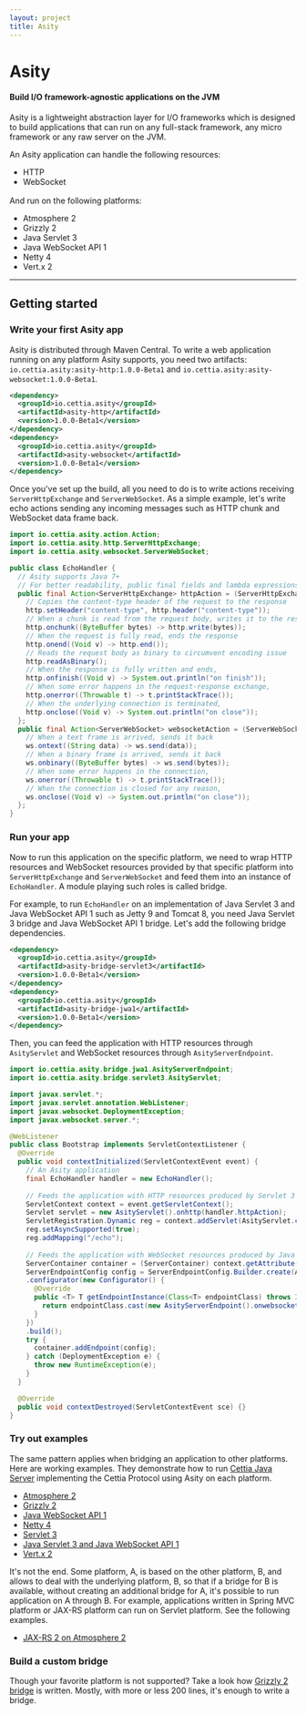 ```yaml
---
layout: project
title: Asity
---
```


<h1>Asity</h1>
<h4 class="subheader">Build I/O framework-agnostic applications on the JVM</h4>

Asity is a lightweight abstraction layer for I/O frameworks which is designed to build applications that can run on any full-stack framework, any micro framework or any raw server on the JVM.

An Asity application can handle the following resources: 

<ul class="menu simple" style="margin-bottom: 1rem">
<li>HTTP</li>
<li>WebSocket</li>
</ul>

And run on the following platforms:

<ul class="menu simple">
<li>Atmosphere 2</li>
<li>Grizzly 2</li>
<li>Java Servlet 3</li>
<li>Java WebSocket API 1</li>
<li>Netty 4</li>
<li>Vert.x 2</li>
</ul>

---

## Getting started

### Write your first Asity app

Asity is distributed through Maven Central. To write a web application running on any platform Asity supports, you need two artifacts: `io.cettia.asity:asity-http:1.0.0-Beta1` and `io.cettia.asity:asity-websocket:1.0.0-Beta1`.

```xml
<dependency>
  <groupId>io.cettia.asity</groupId>
  <artifactId>asity-http</artifactId>
  <version>1.0.0-Beta1</version>
</dependency>
<dependency>
  <groupId>io.cettia.asity</groupId>
  <artifactId>asity-websocket</artifactId>
  <version>1.0.0-Beta1</version>
</dependency>
```

Once you've set up the build, all you need to do is to write actions receiving `ServerHttpExchange` and `ServerWebSocket`. As a simple example, let's write echo actions sending any incoming messages such as HTTP chunk and WebSocket data frame back.

```java
import io.cettia.asity.action.Action;
import io.cettia.asity.http.ServerHttpExchange;
import io.cettia.asity.websocket.ServerWebSocket;

public class EchoHandler {
  // Asity supports Java 7+
  // For better readability, public final fields and lambda expressions in Java 8 are used here
  public final Action<ServerHttpExchange> httpAction = (ServerHttpExchange http) -> {
    // Copies the content-type header of the request to the response
    http.setHeader("content-type", http.header("content-type"));
    // When a chunk is read from the request body, writes it to the response body
    http.onchunk((ByteBuffer bytes) -> http.write(bytes));
    // When the request is fully read, ends the response
    http.onend((Void v) -> http.end());
    // Reads the request body as binary to circumvent encoding issue
    http.readAsBinary();
    // When the response is fully written and ends,
    http.onfinish((Void v) -> System.out.println("on finish"));
    // When some error happens in the request-response exchange,
    http.onerror((Throwable t) -> t.printStackTrace());
    // When the underlying connection is terminated,
    http.onclose((Void v) -> System.out.println("on close"));
  };
  public final Action<ServerWebSocket> websocketAction = (ServerWebSocket ws) -> {
    // When a text frame is arrived, sends it back
    ws.ontext((String data) -> ws.send(data));
    // When a binary frame is arrived, sends it back
    ws.onbinary((ByteBuffer bytes) -> ws.send(bytes));
    // When some error happens in the connection,
    ws.onerror((Throwable t) -> t.printStackTrace());
    // When the connection is closed for any reason,
    ws.onclose((Void v) -> System.out.println("on close"));
  };
}
```

### Run your app

Now to run this application on the specific platform, we need to wrap HTTP resources and WebSocket resources provided by that specific platform into `ServerHttpExchange` and `ServerWebSocket` and feed them into an instance of `EchoHandler`. A module playing such roles is called bridge.

For example, to run `EchoHandler` on an implementation of Java Servlet 3 and Java WebSocket API 1 such as Jetty 9 and Tomcat 8, you need Java Servlet 3 bridge and Java WebSocket API 1 bridge. Let's add the following bridge dependencies.

```xml
<dependency>
  <groupId>io.cettia.asity</groupId>
  <artifactId>asity-bridge-servlet3</artifactId>
  <version>1.0.0-Beta1</version>
</dependency>
<dependency>
  <groupId>io.cettia.asity</groupId>
  <artifactId>asity-bridge-jwa1</artifactId>
  <version>1.0.0-Beta1</version>
</dependency>
```

Then, you can feed the application with HTTP resources through `AsityServlet` and WebSocket resources through `AsityServerEndpoint`.

```java
import io.cettia.asity.bridge.jwa1.AsityServerEndpoint;
import io.cettia.asity.bridge.servlet3.AsityServlet;

import javax.servlet.*;
import javax.servlet.annotation.WebListener;
import javax.websocket.DeploymentException;
import javax.websocket.server.*;

@WebListener
public class Bootstrap implements ServletContextListener {
  @Override
  public void contextInitialized(ServletContextEvent event) {
    // An Asity application
    final EchoHandler handler = new EchoHandler();
    
    // Feeds the application with HTTP resources produced by Servlet 3
    ServletContext context = event.getServletContext();
    Servlet servlet = new AsityServlet().onhttp(handler.httpAction);
    ServletRegistration.Dynamic reg = context.addServlet(AsityServlet.class.getName(), servlet);
    reg.setAsyncSupported(true);
    reg.addMapping("/echo");
    
    // Feeds the application with WebSocket resources produced by Java WebSocket API 1
    ServerContainer container = (ServerContainer) context.getAttribute(ServerContainer.class.getName());
    ServerEndpointConfig config = ServerEndpointConfig.Builder.create(AsityServerEndpoint.class, "/echo")
    .configurator(new Configurator() {
      @Override
      public <T> T getEndpointInstance(Class<T> endpointClass) throws InstantiationException {
        return endpointClass.cast(new AsityServerEndpoint().onwebsocket(handler.websocketAction));
      }
    })
    .build();
    try {
      container.addEndpoint(config);
    } catch (DeploymentException e) {
      throw new RuntimeException(e);
    }
  }

  @Override
  public void contextDestroyed(ServletContextEvent sce) {}
}
```

### Try out examples

The same pattern applies when bridging an application to other platforms. Here are working examples. They demonstrate how to run [Cettia Java Server](http://cettia.io/projects/cettia-java-server) implementing the Cettia Protocol using Asity on each platform.

<ul class="menu">
<li><a href="https://github.com/cettia/cettia-examples/tree/master/archetype/cettia-java-server/platform/atmosphere2">Atmosphere 2</a></li>
<li><a href="https://github.com/cettia/cettia-examples/tree/master/archetype/cettia-java-server/platform/grizzly2">Grizzly 2</a></li>
<li><a href="https://github.com/cettia/cettia-examples/tree/master/archetype/cettia-java-server/platform/jwa1">Java WebSocket API 1</a></li>
<li><a href="https://github.com/cettia/cettia-examples/tree/master/archetype/cettia-java-server/platform/netty4">Netty 4</a></li>
<li><a href="https://github.com/cettia/cettia-examples/tree/master/archetype/cettia-java-server/platform/servlet3">Servlet 3</a></li>
<li><a href="https://github.com/cettia/cettia-examples/tree/master/archetype/cettia-java-server/platform/servlet3-jwa1">Java Servlet 3 and Java WebSocket API 1</a></li>
<li><a href="https://github.com/cettia/cettia-examples/tree/master/archetype/cettia-java-server/platform/vertx2">Vert.x 2</a></li>
</ul>

It's not the end. Some platform, A, is based on the other platform, B, and allows to deal with the underlying platform, B, so that if a bridge for B is available, without creating an additional bridge for A, it's possible to run application on A through B. For example, applications written in Spring MVC platform or JAX-RS platform can run on Servlet platform. See the following examples.

<ul class="menu">
<li><a href="https://github.com/cettia/cettia-examples/tree/master/archetype/cettia-java-server/platform-on-platform/jaxrs2-atmosphere2">JAX-RS 2 on Atmosphere 2</a></li>
</ul>

### Build a custom bridge

Though your favorite platform is not supported? Take a look how [Grizzly 2 bridge](https://github.com/cettia/asity/tree/1.0.0-Beta1/bridge-grizzly2) is written. Mostly, with more or less 200 lines, it's enough to write a bridge.
